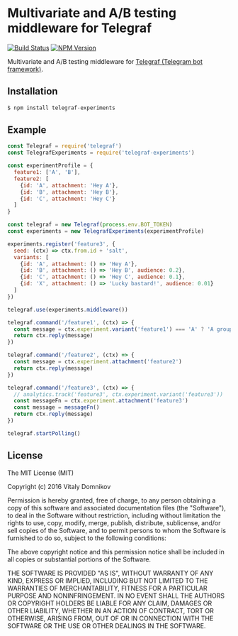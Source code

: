 # Multivariate and A/B testing middleware for Telegraf

[![Build Status](https://img.shields.io/travis/telegraf/telegraf-experiments.svg?branch=master&style=flat-square)](https://travis-ci.org/telegraf/telegraf-experiments)
[![NPM Version](https://img.shields.io/npm/v/telegraf-experiments.svg?style=flat-square)](https://www.npmjs.com/package/telegraf-experiments)

Multivariate and A/B testing middleware for [Telegraf (Telegram bot framework)](https://github.com/telegraf/telegraf).

## Installation

```js
$ npm install telegraf-experiments
```

## Example
  
```js
const Telegraf = require('telegraf')
const TelegrafExperiments = require('telegraf-experiments')

const experimentProfile = {
  feature1: ['A', 'B'],
  feature2: [
    {id: 'A', attachment: 'Hey A'},
    {id: 'B', attachment: 'Hey B'},
    {id: 'C', attachment: 'Hey C'}
  ]
}

const telegraf = new Telegraf(process.env.BOT_TOKEN)
const experiments = new TelegrafExperiments(experimentProfile)

experiments.register('feature3', {
  seed: (ctx) => ctx.from.id + 'salt',
  variants: [
    {id: 'A', attachment: () => 'Hey A'},
    {id: 'B', attachment: () => 'Hey B', audience: 0.2},
    {id: 'C', attachment: () => 'Hey C', audience: 0.1},
    {id: 'X', attachment: () => 'Lucky bastard!', audience: 0.01}
  ]
})

telegraf.use(experiments.middleware())

telegraf.command('/feature1', (ctx) => {
  const message = ctx.experiment.variant('feature1') === 'A' ? 'A group' : 'B group'
  return ctx.reply(message)
})

telegraf.command('/feature2', (ctx) => {
  const message = ctx.experiment.attachment('feature2')
  return ctx.reply(message)
})

telegraf.command('/feature3', (ctx) => {
  // analytics.track('feature3', ctx.experiment.variant('feature3'))
  const messageFn = ctx.experiment.attachment('feature3')
  const message = messageFn()
  return ctx.reply(message)
})

telegraf.startPolling()

```

## License

The MIT License (MIT)

Copyright (c) 2016 Vitaly Domnikov

Permission is hereby granted, free of charge, to any person obtaining a copy
of this software and associated documentation files (the "Software"), to deal
in the Software without restriction, including without limitation the rights
to use, copy, modify, merge, publish, distribute, sublicense, and/or sell
copies of the Software, and to permit persons to whom the Software is
furnished to do so, subject to the following conditions:

The above copyright notice and this permission notice shall be included in all
copies or substantial portions of the Software.

THE SOFTWARE IS PROVIDED "AS IS", WITHOUT WARRANTY OF ANY KIND, EXPRESS OR
IMPLIED, INCLUDING BUT NOT LIMITED TO THE WARRANTIES OF MERCHANTABILITY,
FITNESS FOR A PARTICULAR PURPOSE AND NONINFRINGEMENT. IN NO EVENT SHALL THE
AUTHORS OR COPYRIGHT HOLDERS BE LIABLE FOR ANY CLAIM, DAMAGES OR OTHER
LIABILITY, WHETHER IN AN ACTION OF CONTRACT, TORT OR OTHERWISE, ARISING FROM,
OUT OF OR IN CONNECTION WITH THE SOFTWARE OR THE USE OR OTHER DEALINGS IN THE
SOFTWARE.

